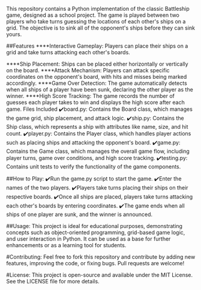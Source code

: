 This repository contains a Python implementation of the classic Battleship game, designed as a school project. The game is played between two players who take turns guessing the locations of each other's ships on a grid. The objective is to sink all of the opponent's ships before they can sink yours.

##Features
****Interactive Gameplay: Players can place their ships on a grid and take turns attacking each other's boards.

****Ship Placement: Ships can be placed either horizontally or vertically on the board.
****Attack Mechanism: Players can attack specific coordinates on the opponent's board, with hits and misses being marked accordingly.
****Game Over Detection: The game automatically detects when all ships of a player have been sunk, declaring the other player as the winner.
****High Score Tracking: The game records the number of guesses each player takes to win and displays the high score after each game.
Files Included
✔️board.py: Contains the Board class, which manages the game grid, ship placement, and attack logic.
✔️ship.py: Contains the Ship class, which represents a ship with attributes like name, size, and hit count.
✔️player.py: Contains the Player class, which handles player actions such as placing ships and attacking the opponent's board.
✔️game.py: Contains the Game class, which manages the overall game flow, including player turns, game over conditions, and high score tracking.
✔️testing.py: Contains unit tests to verify the functionality of the game components.

##How to Play:
✔️Run the game.py script to start the game.
✔️Enter the names of the two players.
✔️Players take turns placing their ships on their respective boards.
✔️Once all ships are placed, players take turns attacking each other's boards by entering coordinates.
✔️The game ends when all ships of one player are sunk, and the winner is announced.

##Usage:
This project is ideal for educational purposes, demonstrating concepts such as object-oriented programming, grid-based game logic, and user interaction in Python. It can be used as a base for further enhancements or as a learning tool for students.

#Contributing:
Feel free to fork this repository and contribute by adding new features, improving the code, or fixing bugs. Pull requests are welcome!

#License:
This project is open-source and available under the MIT License. See the LICENSE file for more details.
